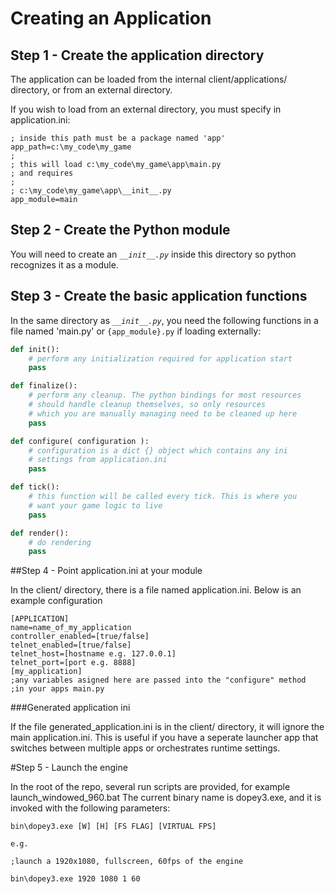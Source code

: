 # Creating an Application 

## Step 1 - Create the application directory

The application can be loaded from the internal client/applications/ directory, or from an external directory.

If you wish to load from an external directory, you must specify in application.ini:

```
; inside this path must be a package named 'app'
app_path=c:\my_code\my_game
;
; this will load c:\my_code\my_game\app\main.py
; and requires
; 
; c:\my_code\my_game\app\__init__.py   
app_module=main
```

## Step 2 - Create the Python module

You will need to create an *``__init__.py``* inside this directory so python recognizes it as a module. 


## Step 3 - Create the basic application functions

In the same directory as *``__init__.py``*, you need the following functions in a file named 'main.py' or ``{app_module}.py`` if loading externally:

```python
def init():
    # perform any initialization required for application start
    pass

def finalize():
    # perform any cleanup. The python bindings for most resources
    # should handle cleanup themselves, so only resources
    # which you are manually managing need to be cleaned up here
    pass

def configure( configuration ):
    # configuration is a dict {} object which contains any ini
    # settings from application.ini
    pass

def tick():
    # this function will be called every tick. This is where you
    # want your game logic to live
    pass

def render():
    # do rendering
    pass

```

##Step 4 - Point application.ini at your module

In the client/ directory, there is a file named application.ini. Below is an example configuration

```
[APPLICATION]
name=name_of_my_application
controller_enabled=[true/false]
telnet_enabled=[true/false]
telnet_host=[hostname e.g. 127.0.0.1]
telnet_port=[port e.g. 8888]
[my_application]
;any variables asigned here are passed into the "configure" method
;in your apps main.py 
```

###Generated application ini

If the file generated_application.ini is in the client/ directory, it will ignore the main application.ini. This is useful if you have a seperate launcher app that switches between multiple apps or orchestrates runtime settings.

#Step 5 - Launch the engine

In the root of the repo, several run scripts are provided, for example launch_windowed_960.bat The current binary name is dopey3.exe, and it is invoked with the following parameters:

```
bin\dopey3.exe [W] [H] [FS FLAG] [VIRTUAL FPS]

e.g.

;launch a 1920x1080, fullscreen, 60fps of the engine

bin\dopey3.exe 1920 1080 1 60
```
